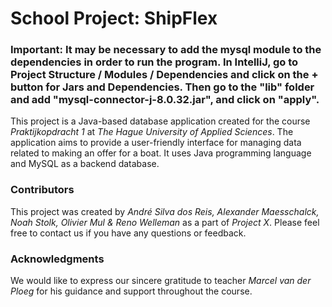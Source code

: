 # School Project: ShipFlex

### Important: It may be necessary to add the mysql module to the dependencies in order to run the program. In IntelliJ, go to Project Structure / Modules / Dependencies and click on the + button for Jars and Dependencies. Then go to the "lib" folder and add "mysql-connector-j-8.0.32.jar", and click on "apply".

This project is a Java-based database application created for the course *Praktijkopdracht 1* at *The Hague University of Applied Sciences*. 
The application aims to provide a user-friendly interface for managing data related to making an offer for a boat. 
It uses Java programming language and MySQL as a backend database.

### Contributors

This project was created by *André Silva dos Reis, Alexander Maesschalck, Noah Stolk, Olivier Mul & Reno Welleman* as a part of *Project X*. Please feel free to contact us if you have any questions or feedback.


### Acknowledgments

We would like to express our sincere gratitude to teacher *Marcel van der Ploeg* for his guidance and support throughout the course.
